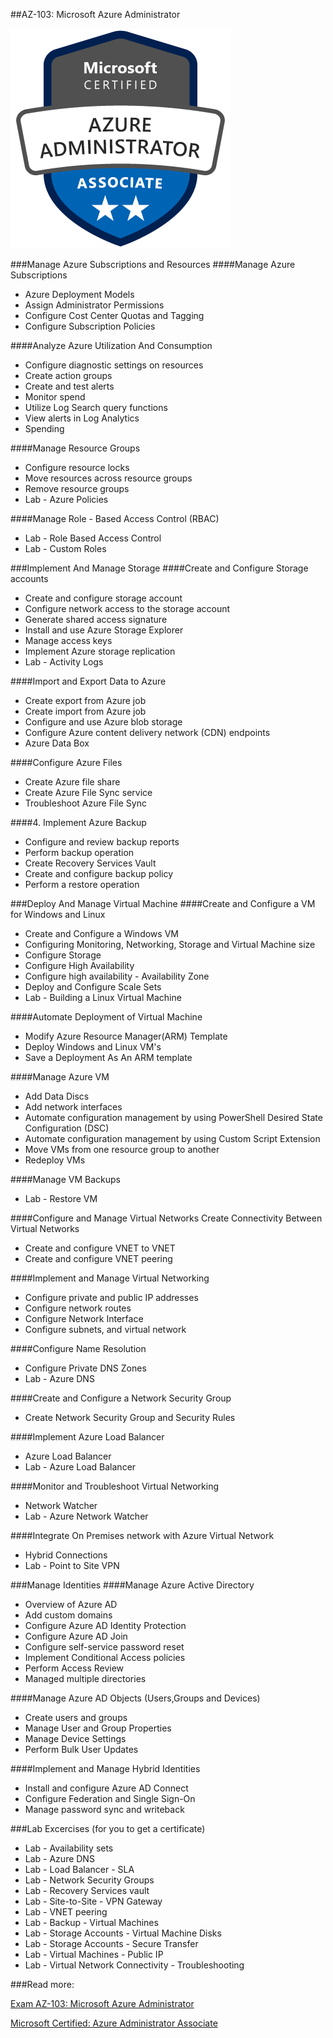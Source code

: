 ##AZ-103: Microsoft Azure Administrator

![](images/az-103/azure-administrator-associate.png)

###Manage Azure Subscriptions and Resources
####Manage Azure Subscriptions
- Azure Deployment Models
- Assign Administrator Permissions
- Configure Cost Center Quotas and Tagging
- Configure Subscription Policies

####Analyze Azure Utilization And Consumption
- Configure diagnostic settings on resources
- Create action groups
- Create and test alerts
- Monitor spend
- Utilize Log Search query functions
- View alerts in Log Analytics
- Spending

####Manage Resource Groups
- Configure resource locks
- Move resources across resource groups
- Remove resource groups
- Lab - Azure Policies

####Manage Role - Based Access Control (RBAC)
- Lab - Role Based Access Control
- Lab - Custom Roles

###Implement And Manage Storage
####Create and Configure Storage accounts
- Create and configure storage account
- Configure network access to the storage account
- Generate shared access signature
- Install and use Azure Storage Explorer
- Manage access keys
- Implement Azure storage replication
- Lab - Activity Logs

####Import and Export Data to Azure
- Create export from Azure job
- Create import from Azure job
- Configure and use Azure blob storage
- Configure Azure content delivery network (CDN) endpoints
- Azure Data Box

####Configure Azure Files
- Create Azure file share
- Create Azure File Sync service
- Troubleshoot Azure File Sync

####4. Implement Azure Backup
- Configure and review backup reports
- Perform backup operation
- Create Recovery Services Vault
- Create and configure backup policy
- Perform a restore operation

###Deploy And Manage Virtual Machine
####Create and Configure a VM for Windows and Linux
- Create and Configure a Windows VM
- Configuring Monitoring, Networking, Storage and Virtual Machine size
- Configure Storage
- Configure High Availability
- Configure high availability - Availability Zone
- Deploy and Configure Scale Sets
- Lab - Building a Linux Virtual Machine

####Automate Deployment of Virtual Machine
- Modify Azure Resource Manager(ARM) Template
- Deploy Windows and Linux VM's
- Save a Deployment As An ARM template

####Manage Azure VM
- Add Data Discs
- Add network interfaces
- Automate configuration management by using PowerShell Desired State Configuration (DSC)
- Automate configuration management by using Custom Script Extension
- Move VMs from one resource group to another
- Redeploy VMs

####Manage VM Backups
- Lab - Restore VM

####Configure and Manage Virtual Networks
Create Connectivity Between Virtual Networks
- Create and configure VNET to VNET
- Create and configure VNET peering

####Implement and Manage Virtual Networking
- Configure private and public IP addresses
- Configure network routes
- Configure Network Interface
- Configure subnets, and virtual network

####Configure Name Resolution
- Configure Private DNS Zones
- Lab - Azure DNS

####Create and Configure a Network Security Group
- Create Network Security Group and Security Rules

####Implement Azure Load Balancer
- Azure Load Balancer
- Lab - Azure Load Balancer

####Monitor and Troubleshoot Virtual Networking
- Network Watcher
- Lab - Azure Network Watcher

####Integrate On Premises network with Azure Virtual Network
- Hybrid Connections
- Lab - Point to Site VPN

###Manage Identities
####Manage Azure Active Directory
- Overview of Azure AD
- Add custom domains
- Configure Azure AD Identity Protection
- Configure Azure AD Join
- Configure self-service password reset
- Implement Conditional Access policies
- Perform Access Review
- Managed multiple directories

####Manage Azure AD Objects (Users,Groups and Devices)
- Create users and groups
- Manage User and Group Properties
- Manage Device Settings
- Perform Bulk User Updates

####Implement and Manage Hybrid Identities
- Install and configure Azure AD Connect
- Configure Federation and Single Sign-On
- Manage password sync and writeback

###Lab Excercises (for you to get a certificate)
- Lab - Availability sets
- Lab - Azure DNS
- Lab - Load Balancer - SLA
- Lab - Network Security Groups
- Lab - Recovery Services vault
- Lab - Site-to-Site - VPN Gateway
- Lab - VNET peering
- Lab - Backup - Virtual Machines
- Lab - Storage Accounts - Virtual Machine Disks
- Lab - Storage Accounts - Secure Transfer
- Lab - Virtual Machines - Public IP
- Lab - Virtual Network Connectivity - Troubleshooting

###Read more: 

[Exam AZ-103: Microsoft Azure Administrator](https://www.microsoft.com/en-us/learning/exam-az-103.aspx)

[Microsoft Certified: Azure Administrator Associate](https://www.microsoft.com/en-us/learning/azure-administrator.aspx)
